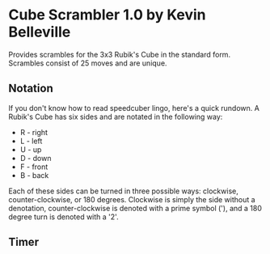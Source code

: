 # Cube Scrambler 1.0 by Kevin Belleville

Provides scrambles for the 3x3 Rubik's Cube in the standard form. Scrambles consist of 25 moves and are unique. 

## Notation

If you don't know how to read speedcuber lingo, here's a quick rundown. A Rubik's Cube has six sides and are notated in the following way:

  * R - right 
  * L - left
  * U - up
  * D - down
  * F - front
  * B - back

Each of these sides can be turned in three possible ways: clockwise, counter-clockwise, or 180 degrees. Clockwise is simply the side without a denotation, counter-clockwise is denoted with a prime symbol ('), and a 180 degree turn is denoted with a '2'.

## Timer
